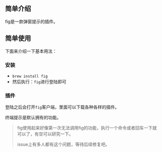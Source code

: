 ## 简单介绍

fig是一款弹窗提示的插件。

## 简单使用

下面来介绍一下基本用法：

### 安装

- `brew install fig`
- 然后执行：`fig`进行登陆即可

### 插件

登陆之后会打开`fig`客户端，里面可以下载各种各样的插件。

终端提示是默认拥有的功能。

> fig使用起来好像第一次无法调用fig的功能，执行一个命令或者回车一下就可以了，有空可以研究一下。
>
> issue上有多人都有这个问题，等待后续修复吧。